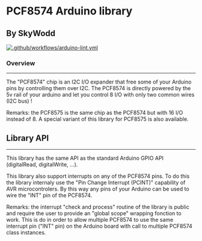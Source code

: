 # PCF8574 Arduino library
## By SkyWodd

[![.github/workflows/arduino-lint.yml](https://github.com/feanor-anglin/PCF8575-lib/actions/workflows/arduino-lint.yml/badge.svg)](https://github.com/feanor-anglin/PCF8575-lib/actions/workflows/arduino-lint.yml)

### Overview
---

The "PCF8574" chip is an I2C I/O expander that free some of your Arduino pins by controlling them over I2C.
The PCF8574 is directly powered by the 5v rail of your arduino and let you control 8 I/O with only two common wires (I2C bus) !

Remarks: the PCF8575 is the same chip as the PCF8574 but with 16 I/O instead of 8.
A special variant of this library for PCF8575 is also available.


## Library API
---

This library has the same API as the standard Arduino GPIO API (digitalRead, digitalWrite, ...).

This library also support interrupts on any of the PCF8574 pins.
To do this the library internaly use the "Pin Change Interrupt (PCINT)" capability of AVR microcontrolers.
By this way any pins of your Arduino can be used to wire the "INT" pin of the PCF8574.

Remarks: the interrupt "check and process" routine of the library is public and require the user to provide an "global scope" wrapping fonction to work.
This is do in order to allow multiple PCF8574 to use the same interrupt pin ("INT" pin) on the Arduino board with call to multiple PCF8574 class instances.